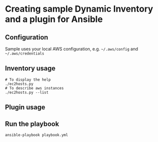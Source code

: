# Creating sample Dynamic Inventory and a plugin for Ansible

## Configuration
Sample uses your local AWS configuration, e.g. `~/.aws/config` and `~/.aws/credentials`

## Inventory usage

    # To display the help
    ./ec2hosts.py
    # To describe aws instances
    ./ec2hosts.py --list


## Plugin usage


## Run the playbook

    ansible-playbook playbook.yml



